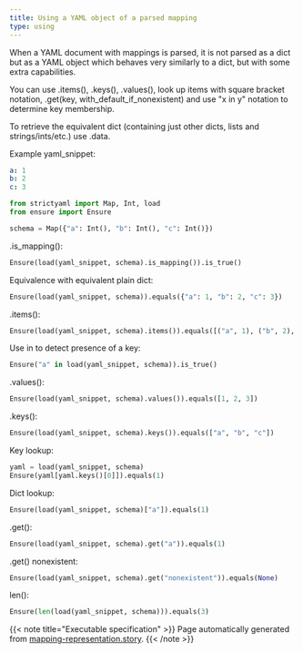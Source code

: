 ```yaml
---
title: Using a YAML object of a parsed mapping
type: using
---
```



When a YAML document with mappings is parsed, it is not parsed
as a dict but as a YAML object which behaves very similarly to
a dict, but with some extra capabilities.

You can use .items(), .keys(), .values(), look up items with
square bracket notation, .get(key, with_default_if_nonexistent)
and use "x in y" notation to determine key membership.

To retrieve the equivalent dict (containing just other dicts, lists
and strings/ints/etc.) use .data.


Example yaml_snippet:

```yaml
a: 1
b: 2
c: 3

```


```python
from strictyaml import Map, Int, load
from ensure import Ensure

schema = Map({"a": Int(), "b": Int(), "c": Int()})

```



.is_mapping():


```python
Ensure(load(yaml_snippet, schema).is_mapping()).is_true()

```




Equivalence with equivalent plain dict:


```python
Ensure(load(yaml_snippet, schema)).equals({"a": 1, "b": 2, "c": 3})

```




.items():


```python
Ensure(load(yaml_snippet, schema).items()).equals([("a", 1), ("b", 2), ("c", 3)])

```




Use in to detect presence of a key:


```python
Ensure("a" in load(yaml_snippet, schema)).is_true()

```




.values():


```python
Ensure(load(yaml_snippet, schema).values()).equals([1, 2, 3])

```




.keys():


```python
Ensure(load(yaml_snippet, schema).keys()).equals(["a", "b", "c"])

```




Key lookup:


```python
yaml = load(yaml_snippet, schema)
Ensure(yaml[yaml.keys()[0]]).equals(1)

```




Dict lookup:


```python
Ensure(load(yaml_snippet, schema)["a"]).equals(1)

```




.get():


```python
Ensure(load(yaml_snippet, schema).get("a")).equals(1)

```




.get() nonexistent:


```python
Ensure(load(yaml_snippet, schema).get("nonexistent")).equals(None)

```




len():


```python
Ensure(len(load(yaml_snippet, schema))).equals(3)

```






{{< note title="Executable specification" >}}
Page automatically generated from <a href="https://github.com/crdoconnor/strictyaml/blob/master/hitch/story/mapping-representation.story">mapping-representation.story</a>.
{{< /note >}}